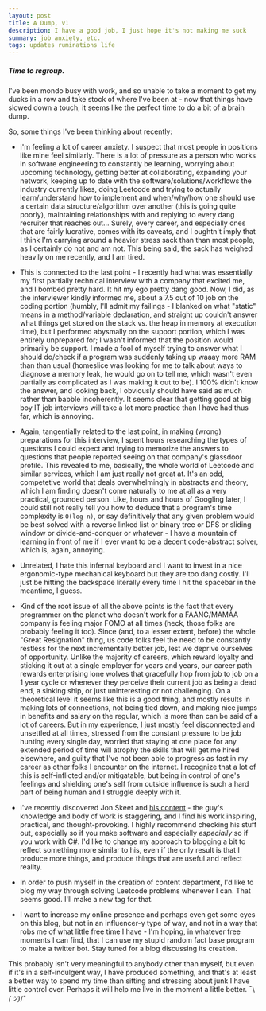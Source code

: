 ```yaml
---
layout: post
title: A Dump, v1
description: I have a good job, I just hope it's not making me suck
summary: job anxiety, etc.
tags: updates ruminations life
---
```


##### Time to regroup.

I've been mondo busy with work, and so unable to take a moment to get my ducks in a row and take stock of where I've been at - now that things have slowed down a touch, it seems like the perfect time to do a bit of a brain dump.

So, some things I've been thinking about recently:

* I'm feeling a lot of career anxiety. I suspect that most people in positions like mine feel similarly. There is a lot of pressure as a person who works in software engineering to constantly be learning, worrying about upcoming technology, getting better at collaborating, expanding your network, keeping up to date with the software/solutions/workflows the industry currently likes, doing Leetcode and trying to actually learn/understand how to implement and when/why/how one should use a certain data structure/algorithm over another (this is going quite poorly), maintaining relationships with and replying to every dang recruiter that reaches out... Surely, every career, and especially ones that are fairly lucrative, comes with its caveats, and I oughtn't imply that I think I'm carrying around a heavier stress sack than than most people, as I certainly do not and am not. This being said, the sack has weighed heavily on me recently, and I am tired.

* This is connected to the last point - I recently had what was essentially my first partially technical interview with a company that excited me, and I bombed pretty hard. It hit my ego pretty dang good. Now, I did, as the interviewer kindly informed me, about a 7.5 out of 10 job on the coding portion (humbly, I'll admit my failings - I blanked on what "static" means in a method/variable declaration, and straight up couldn't answer what things get stored on the stack vs. the heap in memory at execution time), but I performed abysmally on the support portion, which I was entirely unprepared for; I wasn't informed that the position would primarily be support. I made a fool of myself trying to answer what I should do/check if a program was suddenly taking up waaay more RAM than than usual (homeslice was looking for me to talk about ways to diagnose a memory leak, he would go on to tell me, which wasn't even partially as complicated as I was making it out to be). I 100% didn't know the answer, and looking back, I obviously should have said as much rather than babble incoherently. It seems clear that getting good at big boy IT job interviews will take a lot more practice than I have had thus far, which is annoying.

* Again, tangentially related to the last point, in making (wrong) preparations for this interview, I spent hours researching the types of questions I could expect and trying to memorize the answers to questions that people reported seeing on that company's glassdoor profile. This revealed to me, basically, the whole world of Leetcode and similar services, which I am just really not great at. It's an odd, competetive world that deals overwhelmingly in abstracts and theory, which I am finding doesn't come naturally to me at all as a very practical, grounded person. Like, hours and hours of Googling later, I could still not really tell you how to deduce that a program's time complexity is <code>O(log n)</code>, or say definitively that any given problem would be best solved with a reverse linked list or binary tree or DFS or sliding window or divide-and-conquer or whatever - I have a mountain of learning in front of me if I ever want to be a decent code-abstract solver, which is, again, annoying.

* Unrelated, I hate this infernal keyboard and I want to invest in a nice ergonomic-type mechanical keyboard but they are too dang costly. I'll just be hitting the backspace literally every time I hit the spacebar in the meantime, I guess.

* Kind of the root issue of all the above points is the fact that every programmer on the planet who doesn't work for a FAANG/MAMAA company is feeling major FOMO at all times (heck, those folks are probably feeling it too). Since (and, to a lesser extent, before) the whole "Great Resignation" thing, us code folks feel the need to be constantly restless for the next incrementally better job, lest we deprive ourselves of opportunity. Unlike the majority of careers, which reward loyalty and sticking it out at a single employer for years and years, our career path rewards enterprising lone wolves that gracefully hop from job to job on a 1 year cycle or whenever they perceive their current job as being a dead end, a sinking ship, or just uninteresting or not challenging. On a theoretical level it seems like this is a good thing, and mostly results in making lots of connections, not being tied down, and making nice jumps in benefits and salary on the regular, which is more than can be said of a lot of careers. But in my experience, I just mostly feel disconnected and unsettled at all times, stressed from the constant pressure to be job hunting every single day, worried that staying at one place for any extended period of time will atrophy the skills that will get me hired elsewhere, and guilty that I've not been able to progress as fast in my career as other folks I encounter on the internet. I recognize that a lot of this is self-inflicted and/or mitigatable, but being in control of one's feelings and shielding one's self from outside influence is such a hard part of being human and I struggle deeply with it.

* I've recently discovered Jon Skeet and [his content](https://jonskeet.uk/) - the guy's knowledge and body of work is staggering, and I find his work inspiring, practical, and thought-provoking. I highly recommend checking his stuff out, especially so if you make software and especially _especially_ so if you work with C#. I'd like to change my approach to blogging a bit to reflect something more similar to his, even if the only result is that I produce more things, and produce things that are useful and reflect reality.

* In order to push myself in the creation of content department, I'd like to blog my way through solving Leetcode problems whenever I can. That seems good. I'll make a new tag for that.

* I want to increase my online presence and perhaps even get some eyes on this blog, but not in an influencer-y type of way, and not in a way that robs me of what little free time I have - I'm hoping, in whatever free moments I can find, that I can use my stupid random fact base program to make a twitter bot. Stay tuned for a blog discussing its creation.

This probably isn't very meaningful to anybody other than myself, but even if it's in a self-indulgent way, I have produced something, and that's at least a better way to spend my time than sitting and stressing about junk I have little control over. Perhaps it will help me live in the moment a little better. ¯\\_(ツ)_/¯